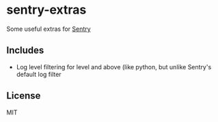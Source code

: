 # sentry-extras

Some useful extras for [Sentry](https://getsentry.com)

## Includes

* Log level filtering for level and above (like python, but unlike Sentry's
default log filter

## License
MIT
